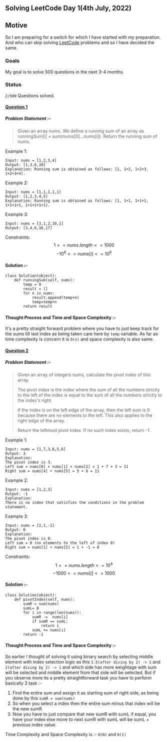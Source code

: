 ## Solving LeetCode Day 1(4th July, 2022)

## Motive

So I am preparing for a switch for which I have started with my preparation. And who can skip solving [LeetCode](https://leetcode.com/) problems and so I have decided the same.

### Goals
My goal is to solve 500 questions in the next 3-4 months.

### Status
`2/500` Questions solved.

#### [Question 1](https://leetcode.com/problems/running-sum-of-1d-array/)

##### Problem Statement :-

> Given an array nums. We define a running sum of an array as runningSum[i] = sum(nums[0]…nums[i]).
> Return the running sum of nums.

Example 1:
```
Input: nums = [1,2,3,4]
Output: [1,3,6,10]
Explanation: Running sum is obtained as follows: [1, 1+2, 1+2+3, 1+2+3+4].
```

Example 2:
```
Input: nums = [1,1,1,1,1]
Output: [1,2,3,4,5]
Explanation: Running sum is obtained as follows: [1, 1+1, 1+1+1, 1+1+1+1, 1+1+1+1+1].
```

Example 3:
```
Input: nums = [3,1,2,10,1]
Output: [3,4,6,16,17]
```

Constraints:
$$ 1 <= nums.length <= 1000 $$
$$ -10^6 <= nums[i] <= 10^6 $$

#### Solution :-

```
class Solution(object):
    def runningSum(self, nums):
        temp = 0
        result = []
        for n in nums:
            result.append(temp+n)
            temp=temp+n
        return result
``` 

#### Thought Process and Time and Space Complexity :-
It's a pretty straight forward problem where you have to just keep track for the sums till last index as being taken care here by `temp` variable. As far as time complexity is concern it is `O(n)` and space complexity is also same.



#### [Question 2](https://leetcode.com/problems/find-pivot-index/solution/)

##### Problem Statement :-

> Given an array of integers nums, calculate the pivot index of this array.
> 
> The pivot index is the index where the sum of all the numbers strictly to the left of the index is equal to the sum of all the numbers strictly to the index's right.
> 
> If the index is on the left edge of the array, then the left sum is 0 because there are no elements to the left. This also applies to the right edge of the array.
> 
> Return the leftmost pivot index. If no such index exists, return -1.


Example 1:
```
Input: nums = [1,7,3,6,5,6]
Output: 3
Explanation:
The pivot index is 3.
Left sum = nums[0] + nums[1] + nums[2] = 1 + 7 + 3 = 11
Right sum = nums[4] + nums[5] = 5 + 6 = 11
```

Example 2:
```
Input: nums = [1,2,3]
Output: -1
Explanation:
There is no index that satisfies the conditions in the problem statement.
```

Example 3:
```
Input: nums = [2,1,-1]
Output: 0
Explanation:
The pivot index is 0.
Left sum = 0 (no elements to the left of index 0)
Right sum = nums[1] + nums[2] = 1 + -1 = 0
```


Constraints:
$$ 1 <= nums.length <= 10^4 $$
$$ -1000 <= nums[i] <= 1000 $$


#### Solution :-

```
class Solution(object):
    def pivotIndex(self, nums):
        sumR = sum(nums)
        sumL= 0
        for i in range(len(nums)):
            sumR -=  nums[i]
            if sumR == sumL:
                return i
            sumL += nums[i]
        return -1 
``` 

#### Thought Process and Time and Space Complexity :-
So earlier I thought of solving it using binary search  by selecting middle element with index selection logic as this `1.5(after diving by 2) -> 1` and `2(after diving by 2) -> 1` and which side has more weightage with sum will be selected and middle element from that side will be selected. But if you observe more its a pretty straightforward task you have to perform basically 3 task :-

1. Find the entire sum and assign it as starting sum of right side, as being done by this `sumR = sum(nums)`
2. So when you select a index then the entire sum minus that index will be the new sumR
3. Now you have to just compare that new sumR with sumL if equal, you have your index else move to next sumR with sumL will be sumL + previous index value.

Time Complexity and Space Complexity is :- `O(N)` and `O(1)`










 